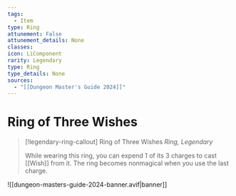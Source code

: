 ```yaml
---
tags:
  - Item
type: Ring
attunement: False
attunement_details: None
classes:
icon: LiComponent
rarity: Legendary
type: Ring
type_details: None
sources: 
  - "[[Dungeon Master's Guide 2024]]"
---
```

# Ring of Three Wishes
>[!legendary-ring-callout] Ring of Three Wishes
>_Ring, Legendary_
>
>While wearing this ring, you can expend 1 of its 3 charges to cast [[Wish]] from it. The ring becomes nonmagical when you use the last charge.
>


![[dungeon-masters-guide-2024-banner.avif|banner]]